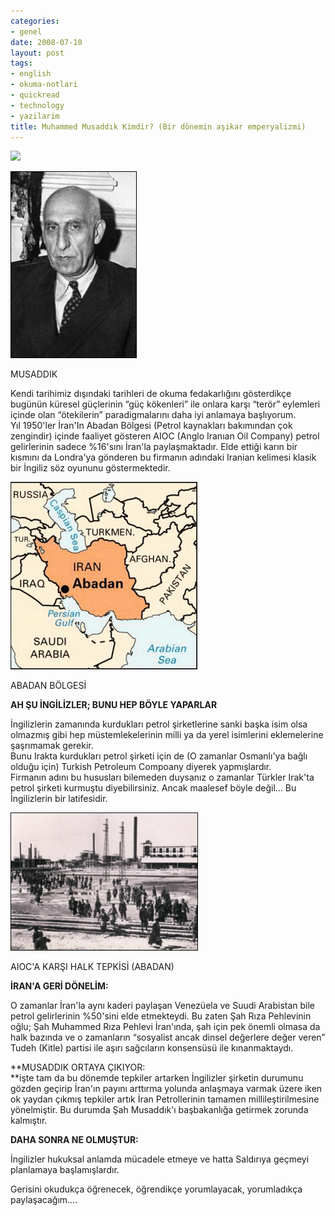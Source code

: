 ```yaml
---
categories:
- genel
date: 2008-07-10
layout: post
tags:
- english
- okuma-notlari
- quickread
- technology
- yazilarim
title: Muhammed Musaddık Kimdir? (Bir dönemin aşikar emperyalizmi)
---
```


[![](/images/3194730_mossadeq203.jpg)](http://suatatan.wordpress.com/wp-content/uploads/2008/07/3194730_mossadeq203.jpg)  
  
[![](/images/3194730_mossadeq2032.jpg)](http://suatatan.wordpress.com/wp-content/uploads/2008/07/3194730_mossadeq2032.jpg)  
  
MUSADDIK  
  
Kendi tarihimiz dışındaki tarihleri de okuma fedakarlığını gösterdikçe bugünün küresel güçlerinin “güç kökenleri” ile onlara karşı “terör” eylemleri içinde olan “ötekilerin” paradigmalarını daha iyi anlamaya başlıyorum.  
Yıl 1950'ler İran'In Abadan Bölgesi (Petrol kaynakları bakımından çok zengindir) içinde faaliyet gösteren AIOC (Anglo Iranıan Oil Company) petrol gelirlerinin sadece %16'sını İran'la paylaşmaktadır. Elde ettiği karın bir kısmını da Londra'ya gönderen bu firmanın adındaki Iranian kelimesi klasik bir İngiliz söz oyununu göstermektedir.  
  
[![](/images/abadan.gif)](http://suatatan.wordpress.com/wp-content/uploads/2008/07/abadan.gif)  
  
ABADAN BÖLGESİ  
  
**AH ŞU İNGİLİZLER; BUNU HEP BÖYLE YAPARLAR**  
  
İngilizlerin zamanında kurdukları petrol şirketlerine sanki başka isim olsa olmazmış gibi hep müstemlekelerinin milli ya da yerel isimlerini eklemelerine şaşrımamak gerekir.  
Bunu Irakta kurdukları petrol şirketi için de (O zamanlar Osmanlı'ya bağlı olduğu için) Turkish Petroleum Compoany diyerek yapmışlardır.  
Firmanın adını bu hususları bilemeden duysanız o zamanlar Türkler Irak'ta petrol şirketi kurmuştu diyebilirsiniz. Ancak maalesef böyle değil… Bu İngilizlerin bir latifesidir.  
  
[![](/images/51179_abadan_refinery.jpg)](http://suatatan.wordpress.com/wp-content/uploads/2008/07/51179_abadan_refinery.jpg)  
  
AIOC'A KARŞI HALK TEPKİSİ (ABADAN)  
  
**İRAN'A GERİ DÖNELİM:**  
  
O zamanlar İran'la aynı kaderi paylaşan Venezüela ve Suudi Arabistan bile petrol gelirlerinin %50'sini elde etmekteydi. Bu zaten Şah Rıza Pehlevinin oğlu; Şah Muhammed Rıza Pehlevi İran'ında, şah için pek önemli olmasa da halk bazında ve o zamanların “sosyalist ancak dinsel değerlere değer veren” Tudeh (Kitle) partisi ile aşırı sağcıların konsensüsü ile kınanmaktaydı.  
  
**MUSADDIK ORTAYA ÇIKIYOR:  
**işte tam da bu dönemde tepkiler artarken İngilizler şirketin durumunu gözden geçirip İran'ın payını arttırma yolunda anlaşmaya varmak üzere iken ok yaydan çıkmış tepkiler artık İran Petrollerinin tamamen millileştirilmesine yönelmiştir. Bu durumda Şah Musaddık'ı başbakanlığa getirmek zorunda kalmıştır.  
  
**DAHA SONRA NE OLMUŞTUR:**  
  
İngilizler hukuksal anlamda mücadele etmeye ve hatta Saldırıya geçmeyi planlamaya başlamışlardır.  
  
Gerisini okudukça öğrenecek, öğrendikçe yorumlayacak, yorumladıkça paylaşacağım….
